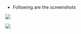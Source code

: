 
- Following are the screenshots

![](https://github.com/codeaprendiz/_assets/tree/master/html-css-kitchen/django-relative-urls-part1.png)

![](https://github.com/codeaprendiz/_assets/tree/master/html-css-kitchen/django-relative-urls-part2.png)
